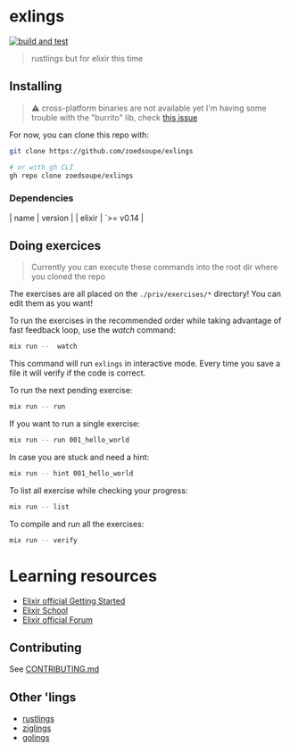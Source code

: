 # exlings

[![build and test](https://github.com/zoedsoupe/exlings/actions/workflows/test.yml/badge.svg)](https://github.com/zoedsoupe/exlings/actions/workflows/test.yml)

> rustlings but for elixir this time

## Installing

> ⚠️ cross-platform binaries are not available yet
> I'm having some trouble with the "burrito" lib, check [this issue](https://github.com/burrito-elixir/burrito/issues/117)

For now, you can clone this repo with:
```sh
git clone https://github.com/zoedsoupe/exlings

# or with gh CLI
gh repo clone zoedsoupe/exlings
```

### Dependencies

| name | version |
| elixir | `>= v0.14 |


## Doing exercices

> Currently you can execute these commands into the root dir where you cloned the repo

The exercises are all placed on the `./priv/exercises/*` directory! You can edit them as you want!

To run the exercises in the recommended order while taking advantage of fast feedback loop, use the _watch_ command:

```sh
mix run --  watch
```

This command will run `exlings` in interactive mode. Every time you save a file it will verify if the code is correct.

To run the next pending exercise:

```sh
mix run -- run
```

If you want to run a single exercise:

```sh
mix run -- run 001_hello_world
```

In case you are stuck and need a hint:

```sh
mix run -- hint 001_hello_world
```

To list all exercise while checking your progress:

```sh
mix run -- list
```

To compile and run all the exercises:

```sh
mix run -- verify
```

# Learning resources

- [Elixir official Getting Started](https://hexdocs.pm/elixir/introduction.html)
- [Elixir School](https://elixirschool.com/pt)
- [Elixir official Forum](https://elixirforum.com)

## Contributing

See [CONTRIBUTING.md](./CONTRIBUTING.md)

## Other 'lings

- [rustlings](https://github.com/rust-lang/rustlings)
- [ziglings](https://github.com/ratfactor/ziglings)
- [golings](https://github.com/mauricioabreu/golings)
